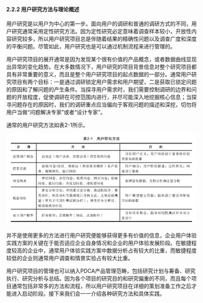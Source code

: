 #### 2.2.2 用户研究方法与理论概述

用户研究是以用户为中心的第一步。面向用户的调研和普通的调研方式的不同，用户研究通常采用定性研究方法。因为定性研究必定意味着调查样本较小，开放性内容研究较多，所以用户研究项目总是伴随着结果的精确性问题以及调查广度和深度的平衡问题。尽管如此，用户研究也是可以通过机制流程来进行管理的。

用户研究项目的展开通常是因为发现某个很有价值的产品概念，或者数据曲线显现出异常的变化趋势。在大多数情况下，用户研究的项目背景信息对整个研究项目都具有非常重要的意义，而且是整个用户研究项目的起点数据的一部分。通常用户研究项目有两个目标：一是通过调研锁定用户需求和用户期望，二是获取已锁定问题的原因和了解问题的产生条件。当探寻用户需求时，我们需要控制调研的边界和问题的开放程度，促使调研在可控范围内进行，并尽可能深入地挖掘核心信息；当探寻问题存在的原因时，我们的调研重点应当偏向于客观问题的描述和深挖，切勿将用户当做“问题解决专家”或者“设计专家”。

通常的用户研究方法如表2-1所示。

![](images/image01297.jpeg)

并不是使用更多的方法进行用户研究便能够获得更多有价值的信息，企业用户体验实践方案的关键在于能否适应企业自身情况和企业的用户体验发展阶段。在敏捷程度较高的企业中，通常用户体验实践方案中数据分析占有较大的比重，而敏捷程度较低的企业则通常用户调查和情景实验占有较大比重。

用户研究项目的管理也可以纳入PDCA产品管理范畴，包括研究计划与筹备、研究执行、研究分析与总结。因为各个项目的研究目的和研究偏重的不同，而且每个项目通常包括非常多的方法和流程，所以用户研究项目在详细的策划准备工作之后才能进入启动阶段。接下来我们会一一介绍各种研究方法和具体实践。
